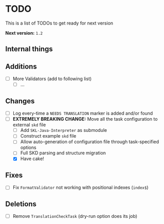 # TODO
This is a list of TODOs to get ready for next version

**Next version:** `1.2`

## Internal things


## Additions
- [ ] More Validators (add to following list)
  - [ ] ...

## Changes
- [ ] Log every-time a `NEEDS TRANSLATION` marker is added and/or found
- [ ] **EXTREMELY BREAKING CHANGE:** Move all the task configuration to external `skd` file
  - [ ] Add `SKL-Java-Interpreter` as submodule
  - [ ] Construct example `skd` file
  - [ ] Allow auto-generation of configuration file through task-specified options
  - [ ] Full SKD parsing and structure migration
  - [X] Have cake!

## Fixes
- [ ] Fix `FormatValidator` not working with positional indexes (`index$`)

## Deletions
- [ ] Remove `TranslationCheckTask` (dry-run option does its job)
